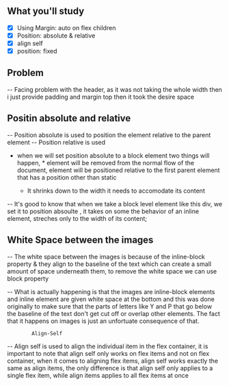 ## What you'll study

- [x] Using Margin: auto on flex children
- [x] Position: absolute & relative
- [x] align self
- [x] position: fixed

## Problem

-- Facing problem with the header, as it was not taking the whole width then i just provide padding and
margin top then it took the desire space

## Positin absolute and relative

-- Position absolute is used to position the element relative to the parent element
-- Position relative is used

- when we will set position absolute to a block element two things will happen, \* element will be removed from the normal flow of the document, element will be positioned relative to the first parent element that has a position other than static

  - It shrinks down to the width it needs to accomodate its content

-- It's good to know that when we take a block level element like this div, we set it to position absoulte , it takes on some the behavior of an inline element, streches only to the width of its content;

## White Space between the images

-- The white space between the images is because of the inline-block property & they align to the baseline of the text which can create a small amount of space underneath them, to remove the white space we can use block property

-- What is actually happening is that the images are inline-block elements and inline element are given white space at the bottom and this was done originally to make sure that the parts of letters like Y and P that go below the baseline of the text don't get cut off or overlap other elements. The fact that it happens on images is just an unfortuate consequence of that.

            Align-Self

-- Align self is used to align the individual item in the flex container, it is important to note that align self only works on flex items and not on flex container, when it comes to aligning flex items, align self works exactly the same as align items, the only difference is that align self only applies to a single flex item, while align items applies to all flex items at once

